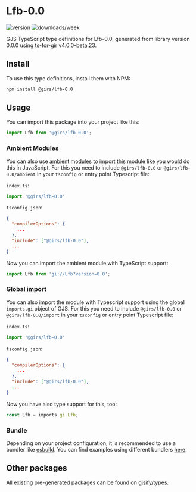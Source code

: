 
# Lfb-0.0

![version](https://img.shields.io/npm/v/@girs/lfb-0.0)
![downloads/week](https://img.shields.io/npm/dw/@girs/lfb-0.0)


GJS TypeScript type definitions for Lfb-0.0, generated from library version 0.0.0 using [ts-for-gir](https://github.com/gjsify/ts-for-gir) v4.0.0-beta.23.


## Install

To use this type definitions, install them with NPM:
```bash
npm install @girs/lfb-0.0
```

## Usage

You can import this package into your project like this:
```ts
import Lfb from '@girs/lfb-0.0';
```

### Ambient Modules

You can also use [ambient modules](https://github.com/gjsify/ts-for-gir/tree/main/packages/cli#ambient-modules) to import this module like you would do this in JavaScript.
For this you need to include `@girs/lfb-0.0` or `@girs/lfb-0.0/ambient` in your `tsconfig` or entry point Typescript file:

`index.ts`:
```ts
import '@girs/lfb-0.0'
```

`tsconfig.json`:
```json
{
  "compilerOptions": {
    ...
  },
  "include": ["@girs/lfb-0.0"],
  ...
}
```

Now you can import the ambient module with TypeScript support: 

```ts
import Lfb from 'gi://Lfb?version=0.0';
```

### Global import

You can also import the module with Typescript support using the global `imports.gi` object of GJS.
For this you need to include `@girs/lfb-0.0` or `@girs/lfb-0.0/import` in your `tsconfig` or entry point Typescript file:

`index.ts`:
```ts
import '@girs/lfb-0.0'
```

`tsconfig.json`:
```json
{
  "compilerOptions": {
    ...
  },
  "include": ["@girs/lfb-0.0"],
  ...
}
```

Now you have also type support for this, too:

```ts
const Lfb = imports.gi.Lfb;
```

### Bundle

Depending on your project configuration, it is recommended to use a bundler like [esbuild](https://esbuild.github.io/). You can find examples using different bundlers [here](https://github.com/gjsify/ts-for-gir/tree/main/examples).

## Other packages

All existing pre-generated packages can be found on [gjsify/types](https://github.com/gjsify/types).


